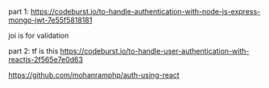 part 1:
https://codeburst.io/to-handle-authentication-with-node-js-express-mongo-jwt-7e55f5818181

joi is for validation

part 2: tf is this
https://codeburst.io/to-handle-user-authentication-with-reactjs-2f565e7e0d63

https://github.com/mohanramphp/auth-using-react

